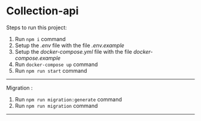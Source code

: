 # Collection-api

Steps to run this project:

1. Run `npm i` command
2. Setup the _.env_ file with the file _.env.example_
3. Setup the _docker-compose.yml_ file with the file _docker-compose.example_
4. Run `docker-compose up` command
5. Run `npm run start` command

---

Migration :

1. Run `npm run migration:generate` command
2. Run `npm run migration` command

---
